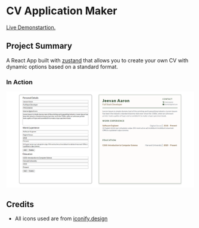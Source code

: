 # CV Application Maker

<a href="https://cv-application-three.vercel.app/">Live Demonstartion.</a>

## Project Summary

A React App built with <a href="https://github.com/pmndrs/zustand">zustand</a> that allows you to create your own CV with dynamic options based on a standard format.

### In Action

<img src="images\CV Maker - Brave 20-04-2023 10_41_12.png" alt="">

## Credits

- All icons used are from <a href="https://iconify.design/">iconify.design</a>
